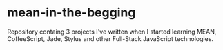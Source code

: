 # mean-in-the-begging
Repository containg 3 projects I've written when I started learning MEAN, CoffeeScript, Jade, Stylus and other Full-Stack JavaScript technologies. 
